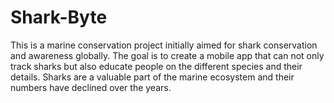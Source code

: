 # Shark-Byte
This is a marine conservation project initially aimed for shark conservation and awareness globally. The goal is to create a mobile app that can not only track sharks but also educate people on the different species and their details. Sharks are a valuable part of the marine ecosystem and their numbers have declined over the years.
